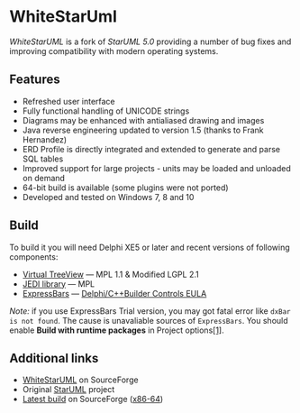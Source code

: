 # WhiteStarUml

*WhiteStarUML* is a fork of *StarUML 5.0* providing a number of bug fixes and improving compatibility with modern operating systems.

## Features
* Refreshed user interface
* Fully functional handling of UNICODE strings
* Diagrams may be enhanced with antialiased drawing and images
* Java reverse engineering updated to version 1.5 (thanks to Frank Hernandez)
* ERD Profile is directly integrated and extended to generate and parse SQL tables
* Improved support for large projects - units may be loaded and unloaded on demand
* 64-bit build is available (some plugins were not ported)
* Developed and tested on Windows 7, 8 and 10

## Build
To build it you will need Delphi XE5 or later and recent versions of following components:

* [Virtual TreeView](https://github.com/Virtual-TreeView/Virtual-TreeView) — MPL 1.1 & Modified LGPL 2.1
* [JEDI library](https://github.com/project-jedi/jcl) — MPL
* [ExpressBars](https://www.devexpress.com/products/vcl/navigation/) — [Delphi/C++Builder Controls EULA](https://www.devexpress.com/Support/EULAs/vcl-controls.xml)

*Note:* if you use ExpressBars Trial version, you may got fatal error like `dxBar is not found`. The cause is unavaliable sources of `ExpressBars`. You should enable **Build with runtime packages** in Project options[[1]](https://supportcenter.devexpress.com/Ticket/Details/T103912).

## Additional links
* [WhiteStarUML](https://sourceforge.net/p/whitestaruml/code-0) on SourceForge
* Original [StarUML](https://sourceforge.net/p/staruml/code) project
* [Latest build](https://sourceforge.net/projects/whitestaruml/files/WhiteStarUMLSetup-5.9.1.exe/download) on SourceForge ([x86-64](https://sourceforge.net/projects/whitestaruml/files/Win64/WhiteStarUMLSetup-5.9.1-Win64.exe/download))
